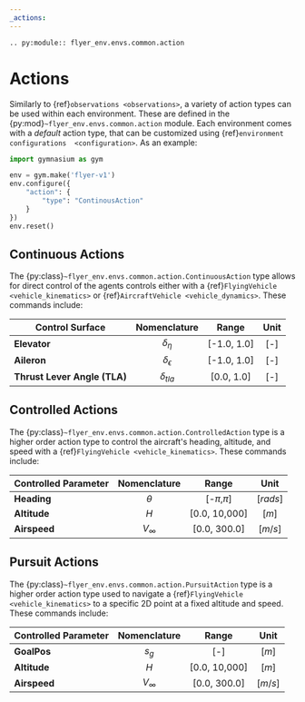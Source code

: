 ```yaml
---
_actions:
---
```


```{eval-rst}
.. py:module:: flyer_env.envs.common.action
```

# Actions

Similarly to {ref}`observations <observations>`, a variety of action types can be used within each environment. 
These are defined in the {py:mod}`~flyer_env.envs.common.action` module.
Each environment comes with a *default* action type, that can be customized using {ref}`environment configurations 
<configuration>`. As an example:

```python
import gymnasium as gym

env = gym.make('flyer-v1')
env.configure({
    "action": {
        "type": "ContinousAction"
    }
})
env.reset()
```

## Continuous Actions

The {py:class}`~flyer_env.envs.common.action.ContinuousAction` type allows for direct control of the agents controls 
either with a {ref}`FlyingVehicle <vehicle_kinematics>` or {ref}`AircraftVehicle <vehicle_dynamics>`. These 
commands include:

| Control Surface              |    Nomenclature     |    Range    | Unit |
|------------------------------|:-------------------:|:-----------:|:----:|
| **Elevator**                 |   $\delta_{\eta}$   | [-1.0, 1.0] |  [-] |
| **Aileron**                  | $\delta_{\epsilon}$ | [-1.0, 1.0] |  [-] |
| **Thrust Lever Angle (TLA)** |   $\delta_{tla}$    |  [0.0, 1.0] |  [-] |

## Controlled Actions

The {py:class}`~flyer_env.envs.common.action.ControlledAction` type is a higher order action type to control the 
aircraft's heading, altitude, and speed with a {ref}`FlyingVehicle <vehicle_kinematics>`. These commands include:

| Controlled Parameter | Nomenclature |      Range     |   Unit   |
|----------------------|:------------:|:--------------:|:--------:|
| **Heading**          |   $\theta$   | [-$\pi$,$\pi$] | [$rads$] |
| **Altitude**         |     $H$      |  [0.0, 10,000] |   [$m$]  |
| **Airspeed**         | $V_{\infty}$ |  [0.0, 300.0]  |  [$m/s$] |

## Pursuit Actions

The {py:class}`~flyer_env.envs.common.action.PursuitAction` type is a higher order action type used to navigate a 
{ref}`FlyingVehicle <vehicle_kinematics>` to a specific 2D point at a fixed altitude and speed. These commands include:

| Controlled Parameter | Nomenclature |     Range     |   Unit  |
|----------------------|:------------:|:-------------:|:-------:|
| **GoalPos**          |   $s_{g}$    |      [-]      |  [$m$]  |
| **Altitude**         |     $H$      | [0.0, 10,000] |  [$m$]  |
| **Airspeed**         | $V_{\infty}$ |  [0.0, 300.0] | [$m/s$] |
